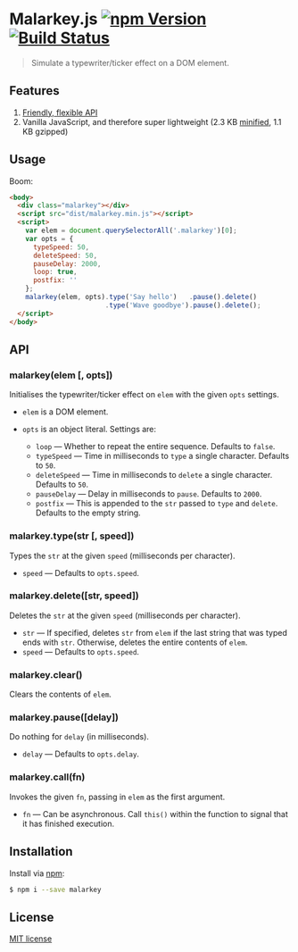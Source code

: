 # Malarkey.js [![npm Version](http://img.shields.io/npm/v/malarkey.svg?style=flat)](https://www.npmjs.org/package/malarkey) [![Build Status](https://img.shields.io/travis/yuanqing/malarkey.svg?style=flat)](https://travis-ci.org/yuanqing/malarkey)

> Simulate a typewriter/ticker effect on a DOM element.

## Features

1. [Friendly, flexible API](#API)
2. Vanilla JavaScript, and therefore super lightweight (2.3 KB [minified](https://github.com/yuanqing/malarkey/blob/master/dist/malarkey.min.js), 1.1 KB gzipped)

## Usage

Boom:

```html
<body>
  <div class="malarkey"></div>
  <script src="dist/malarkey.min.js"></script>
  <script>
    var elem = document.querySelectorAll('.malarkey')[0];
    var opts = {
      typeSpeed: 50,
      deleteSpeed: 50,
      pauseDelay: 2000,
      loop: true,
      postfix: ''
    };
    malarkey(elem, opts).type('Say hello')   .pause().delete()
                        .type('Wave goodbye').pause().delete();
  </script>
</body>
```

## API

### malarkey(elem [, opts])

Initialises the typewriter/ticker effect on `elem` with the given `opts` settings.

- `elem` is a DOM element.

- `opts` is an object literal. Settings are:
  - `loop` &mdash; Whether to repeat the entire sequence. Defaults to `false`.
  - `typeSpeed` &mdash; Time in milliseconds to `type` a single character. Defaults to `50`.
  - `deleteSpeed` &mdash; Time in milliseconds to `delete` a single character. Defaults to `50`.
  - `pauseDelay` &mdash; Delay in milliseconds to `pause`. Defaults to `2000`.
  - `postfix` &mdash; This is appended to the `str` passed to `type` and `delete`. Defaults to the empty string.

### malarkey.type(str [, speed])

Types the `str` at the given `speed` (milliseconds per character).

- `speed` &mdash; Defaults to `opts.speed`.

### malarkey.delete([str, speed])

Deletes the `str` at the given `speed` (milliseconds per character).

- `str` &mdash; If specified, deletes `str` from `elem` if the last string that was typed ends with `str`. Otherwise, deletes the entire contents of `elem`.
- `speed` &mdash; Defaults to `opts.speed`.

### malarkey.clear()

Clears the contents of `elem`.

### malarkey.pause([delay])

Do nothing for `delay` (in milliseconds).

- `delay` &mdash; Defaults to `opts.delay`.

### malarkey.call(fn)

Invokes the given `fn`, passing in `elem` as the first argument.

- `fn` &mdash; Can be asynchronous. Call `this()` within the function to signal that it has finished execution.

## Installation

Install via [npm](https://www.npmjs.org/package/malarkey):

```bash
$ npm i --save malarkey
```

## License

[MIT license](https://github.com/yuanqing/malarkey/blob/master/LICENSE)
